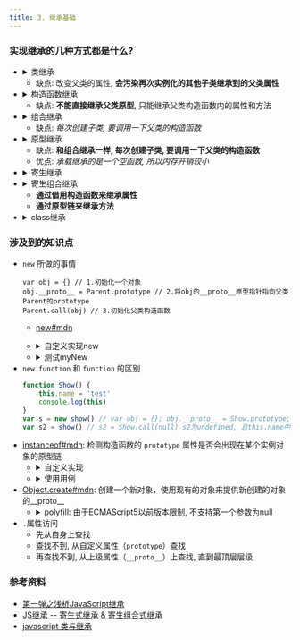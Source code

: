```yaml
---
title: 3. 继承基础
---
```


### 实现继承的几种方式都是什么?
- <details>
    <summary> 类继承 </summary>

    ```javascript
    function SuperClass() {
        this.superValue = true
        this.languages = [ 'js', 'css' ]
    }
    SuperClass.prototype.getSuperValue = function () {
        return this.superValue
    }
    function SubClass() {
        this.subValue = true
    }
    SubClass.prototype = new SuperClass()
    SubClass.prototype.getSubValue = function() {
        return this.subValue
    }
    var sub = new SubClass()
    console.log(sub instanceof SuperClass); // true
    console.log(sub instanceof SubClass);	// true
    console.log(SubClass instanceof SuperClass); // false
    console.log(SubClass.prototype instanceof SuperClass); // true

    console.log(sub.languages) // => ["js", "css"]
    sub.languages.push('html') // 改变继承父类的属性, 会污染再次实例化的子类所继承的父类属性
    var sub2 = new SubClass()
    console.log(sub2.languages) // => ["js", "css", "html"]
    ```
  </details>

    - 缺点: 改变父类的属性, **会污染再次实例化的其他子类继承到的父类属性**
- <details>
    <summary> 构造函数继承 </summary>

    ```javascript
    function SuperClass() {
        this.superValue = true
        this.languages = [ 'js', 'css' ]
    }
    SuperClass.prototype.getSuperValue = function () {
        return this.superValue
    }

    function SubClass(superValue, languages) {
        SuperClass.call(this, superValue, languages)
    }
    var sub = new SubClass()
    sub.languages.push('html') // 1.1.改变父类属性
    console.log(sub.superValue) // => true
    console.log(sub.languages) // => ["js", "css", "html"]
    var sub2= new SubClass()
    console.log(sub2.languages) // => ["js", "css"]  1.2.其他子类继承的父类的属性不会被污染
    console.log(sub2.getSuperValue()) // 不能直接继承父类原型, 只能继承父类构造函数内的属性和方法
    ```
  </details>

    - 缺点: **不能直接继承父类原型**, 只能继承父类构造函数内的属性和方法
- <details>
    <summary> 组合继承 </summary>

    ```javascript
    function SuperClass() {
        this.superValue = true
        this.languages = [ 'js', 'css' ]
    }
    SuperClass.prototype.getSuperValue = function () {
        return this.superValue
    }

    function SubClass(superValue, languages) {
        SuperClass.call(this, superValue, languages)
    }
    // 组合继承的要点
    SubClass.prototype = new SuperClass()
    var sub = new SubClass()
    sub.languages.push('html') // 1.1.改变父类属性
    console.log(sub.superValue) // => true
    console.log(sub.languages) // => ["js", "css", "html"]
    var sub2= new SubClass()
    console.log(sub2.languages) // => ["js", "css"]  1.2.其他子类继承的父类的属性不会被污染
    console.log(sub2.getSuperValue()) // 可以直接继承父类原型, 以及父类构造函数内的属性和方法
    ```
  </details>

    - 缺点: *每次创建子类, 要调用一下父类的构造函数*
- <details>
    <summary>原型继承</summary>

    ```javascript
    // 等同于Object.create
    function inheritObj(o) {
        // 声明一个过渡函数
        var F = function() {}
        // 过渡对象的原型继承父对象
        F.prototype = o
        return new F()
    }

    function SuperClass() {
        this.superValue = true
        this.languages = [ 'js', 'css' ]
    }

    var subClass = inheritObj(SuperClass)
    var sub = new SubClass()
    sub.languages.push('html')
    console.log(sub.languages) // ["js", "css", "html"]
    var sub2 = new SubClass()
    console.log(sub2.languages) // ["js", "css"]
    ```
  </details>

  - 缺点: **和组合继承一样, 每次创建子类, 要调用一下父类的构造函数**
  - 优点: *承载继承的是一个空函数, 所以内存开销较小*

- <details>
    <summary>寄生继承</summary>

    ```javascript
    // 等同于Object.create
    function inheritObj(o) {
        // 声明一个过渡函数
        var F = function() {}
        // 过渡对象的原型继承父对象
        F.prototype = o
        return new F()
    }
    function createAnother(original){
        var clone = Object.create(original);    //通过调用函数创建一个新对象
        clone.sayHi = function(){               //以某种方式来增强这个对象
            console.log("Hi");
        };

        // 返回这个对象
        return clone;
    }
    var person = {
        name: "Bob",
        friends: ["Shelby", "Court", "Van"]
    };
    var anotherPerson = createAnother(person);
    anotherPerson.sayHi();
    ```
  </details>
- <details>
    <summary>寄生组合继承</summary>

    ```javascript
    function inheritObject(o){
    	// 声明一个过渡函数
    	function F(){}
    	// 过渡对象的原型继承父对象
    	F.prototype = o;
    	return new F();
    }
    function inheritPrototype(subClass, superClass){
    	// 复制一份父类的原型副本保存在变量
    	var p = inheritObject(superClass.prototype);
    	// 修正因为重写子类原型导致子类的constructor指向父类
    	p.constructor = subClass;
    	// 设置子类的原型
    	subClass.prototype = p;
    }

    // 定义父类
    function SuperClass(name){
    	this.name = name;
    	this.colors = ['red','blue'];
    }
    // 定义父类原型方法
    SuperClass.prototype.getName = function(){
    	return this.name;
    }
    // 定义子类
    function SubClass(name, time){
    	// 构造函数继承
    	SuperClass.call(this,name);
    	// 子类新增属性
    	this.time = time;
    }
    // 寄生式继承父类原型
    inheritPrototype(SubClass, SuperClass);
    // 子类新增原型方法
    SubClass.prototype.getTime =function(){
    	return this.time;
    }

    var test1 = new SubClass('js book', 2014);
    var test2 = new SubClass('css book', 2013);
    test1.colors.push('black');
    console.log(test1.colors); //  => ['red','blue','black']
    console.log(test2.colors); // => ['red','blue']
    console.log(test1.getName()); // => js book
    console.log(test2.getName()); // => css book
    ```
  </details>

    - **通过借用构造函数来继承属性**
    - **通过原型链来继承方法**
- <details>
    <summary>class继承</summary>

    ```javascript
    class Polygon {
      constructor(height, width) {
        this.height = height;
        this.width = width;
      }
    }

    // 通过extends, 以及构造函数中调用super, 实现继承
    class Square extends Polygon {
      constructor(sideLength) {
        // super关键字将单独出现，并且必须在使用this关键字之前使用
        super(sideLength, sideLength);
      }
      get area() {
        return this.height * this.width;
      }
      set sideLength(newLength) {
        this.height = newLength;
        this.width = newLength;
      }
    }

    var square = new Square(2);
    console.log(square) // => Square {height: 2, width: 2}
    ```
  </details>

### 涉及到的知识点
- `new` 所做的事情
    ```
    var obj = {} // 1.初始化一个对象
    obj.__proto__ = Parent.prototype // 2.将obj的__proto__原型指针指向父类Parent的prototype
    Parent.call(obj) // 3.初始化父类构造函数
    ```
    - [new#mdn](https://developer.mozilla.org/zh-CN/docs/Web/JavaScript/Reference/Operators/new)
    - <details>
        <summary>自定义实现new</summary>

        ```javascript
        function myNew() {
          // 创建一个实例对象
          var obj = new Object();
          // 取得外部传入的构造器
          var Constructor = Array.prototype.shift.call(arguments);
          // 实现继承，实例可以访问构造器的属性
          obj.__proto__ = Constructor.prototype;
          // 调用构造器，并改变其 this 指向到实例
          var ret = Constructor.apply(obj, arguments);
          // 如果构造函数返回值是对象则返回这个对象，如果不是对象则返回新的实例对象
          return typeof ret === 'object' && ret !== null ? ret : obj;
        }
        ```
      </details>
    - <details>
        <summary>测试myNew</summary>

        ```javascript
        // ========= 无返回值 =============
        const testNewFun = function(name) {
          this.name = name;
        };

        const newObj = myNew(testNewFun, 'foo');

        console.log(newObj); // { name: "foo" }
        console.log(newObj instanceof testNewFun); // true
        // ========= 有返回值 =============
        const testNewFun = function(name) {
          this.name = name;
          return {};
        };

        const newObj = myNew(testNewFun, 'foo');

        console.log(newObj); // {}
        console.log(newObj instanceof testNewFun); // false
        ```
      </details>
- `new function` 和 `function` 的区别
    ```javascript
    function Show() {
        this.name = 'test'
        console.log(this)
    }
    var s = new show() // var obj = {}; obj.__proto__ = Show.prototype; Show.call(obj); s = obj
    var s2 = show() // s2 = Show.call(null) s2为undefined, 且this.name中this指向window
    ```
- [instanceof#mdn](https://developer.mozilla.org/zh-CN/docs/Web/JavaScript/Reference/Operators/instanceof): 检测构造函数的 `prototype` 属性是否会出现在某个实例对象的原型链
    - <details>
        <summary>自定义实现</summary>

        ```javascript
        function my_instance(object, aObject) {
          var oPrototype = aObject.prototype
          while (object = object.__proto__) {
            if (object === oPrototype) { return true }
          }
          return false
        }
        var a = {}
        var b = 1
        console.log(a instanceof Object) // => true
        console.log(a.__proto__ === Object.prototype) // => true
        console.log(my_instance(a, Object)) // => true
        ```
      </details>
    - <details>
        <summary>使用用例</summary>

        ```javascript
        function C(){}
        var o = new C();
        o instanceof C; // true，因为 Object.getPrototypeOf(o) === C.prototype
        o instanceof Object; // true，因为 Object.prototype.isPrototypeOf(o) 返回 true
        C.prototype instanceof Object // true，同上
        C.constructor.prototype === Function.prototype
        C.__proto__ === Function.prototype
        ```
      </details>
- [Object.create#mdn](https://developer.mozilla.org/zh-CN/docs/Web/JavaScript/Reference/Global_Objects/Object/create): 创建一个新对象，使用现有的对象来提供新创建的对象的__proto__
    - <details>
        <summary>polyfill: 由于ECMAScript5以前版本限制, 不支持第一个参数为null</summary>

        ```javascript
        if (typeof Object.create !== "function") {
            Object.create = function (proto, propertiesObject) {
                if (typeof proto !== 'object' && typeof proto !== 'function') {
                    throw new TypeError('Object prototype may only be an Object: ' + proto);
                }
                // 不支持第一个参数为null
                else if (proto === null) {
                    throw new Error("This browser's implementation of Object.create is a shim and doesn't support 'null' as the first argument.");
                }

                // 不支持第二个参数
                if (typeof propertiesObject != 'undefined') throw new Error("This browser's implementation of Object.create is a shim and doesn't support a second argument.");

                function F() {}
                F.prototype = proto;

                return new F();
            };
        }
        ```
      </details>
- `.`属性访问
    - 先从自身上查找
    - 查找不到, 从自定义属性（`prototype`）查找
    - 再查找不到, 从上级属性（`__proto__`）上查找, 直到最顶层层级

### 参考资料
- [第一弹之浅析JavaScript继承](https://my.oschina.net/qiangdada/blog/745061?nocache=1573107598201)
- [JS继承 -- 寄生式继承 & 寄生组合式继承](https://www.cnblogs.com/PrajnaParamita/p/5773783.html)
- [javascript 类与继承](https://caelumtian.github.io/2015/05/03/javascript-%E7%B1%BB%E4%B8%8E%E7%BB%A7%E6%89%BF/)
